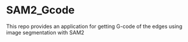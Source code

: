 # SAM2_Gcode
This repo provides an application for getting G-code of the edges using image segmentation with SAM2
